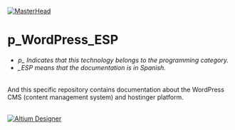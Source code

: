 [![MasterHead](http://dicer0.com/wp-content/uploads/2023/09/WordPress-di_cer0-Banner.png)](https://dicer0.com/#skills)
# p_WordPress_ESP
<h6 align="justify">
  <ul>
    <li>p_ Indicates that this technology belongs to the programming category.</li>
    <li>_ESP means that the documentation is in Spanish.</li>
  </ul>
</h6>
And this specific repository contains documentation about the WordPress CMS (content management system) and hostinger platform.</h6>
&nbsp;
<br/>
&nbsp;

[![Altium Designer](http://dicer0.com/wp-content/uploads/2023/10/p_WP.png)](https://dicer0.com/#skills)
